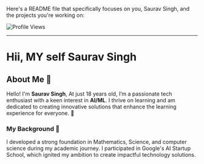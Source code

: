 Here's a README file that specifically focuses on you, Saurav Singh, and the projects you're working on:


![Profile Views](https://komarev.com/ghpvc/?username=saurav-shakya&color=brightgreen&style=flat-square)

---

# Hii, MY self Saurav Singh

## About Me 👋

Hello! I'm **Saurav Singh**, At just 18 years old, I’m a passionate tech enthusiast with a keen interest in **AI/ML**. I thrive on learning and am dedicated to creating innovative solutions that enhance the learning experience for everyone. 🌟

### My Background 🌱
I developed a strong foundation in Mathematics, Science, and computer science during my academic journey.  I participated in Google's AI Startup School, which ignited my ambition to create impactful technology solutions.





